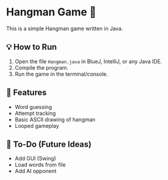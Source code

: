 # Hangman Game 🎯

This is a simple Hangman game written in Java.

## 💡 How to Run

1. Open the file `Hangman.java` in BlueJ, IntelliJ, or any Java IDE.
2. Compile the program.
3. Run the game in the terminal/console.

## 🚀 Features

- Word guessing
- Attempt tracking
- Basic ASCII drawing of hangman
- Looped gameplay

## 🔧 To-Do (Future Ideas)

- Add GUI (Swing)
- Load words from file
- Add AI opponent

